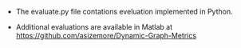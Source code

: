 * The evaluate.py file contations eveluation implemented in Python. 

* Additional evaluations are available in Matlab at https://github.com/asizemore/Dynamic-Graph-Metrics
